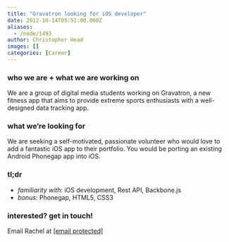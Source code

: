 ```yaml
---
title: "Gravatron looking for iOS developer"
date: 2012-10-14T05:51:00.000Z
aliases:
  - /node/1493
author: Christopher Head
images: []
categories: [Career]
---
```


### who we are + what we are working on

We are a group of digital media students working on Gravatron, a new fitness app that aims to provide extreme sports enthusiasts with a well-designed data tracking app.

### what we’re looking for

We are seeking a self-motivated, passionate volunteer who would love to add a fantastic iOS app to their portfolio. You would be porting an existing Android Phonegap app into iOS.

### tl;dr

*   _familiarity with_: iOS development, Rest API, Backbone.js
*   _bonus_: Phonegap, HTML5, CSS3

### interested? get in touch!

Email Rachel at [\[email protected\]](/cdn-cgi/l/email-protection#95e7f4f6fdf0f9cae1f0fad5f2fbe2f6bbf6f4)

